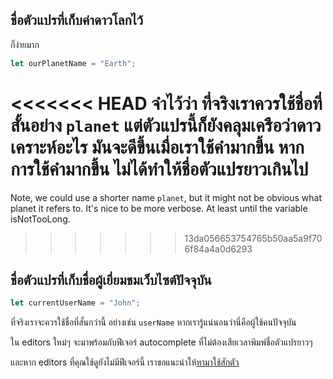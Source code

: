 ## ชื่อตัวแปรที่เก็บค่าดาวโลกไว้

ก็ง่ายมาก

```js
let ourPlanetName = "Earth";
```

<<<<<<< HEAD
จำไว้ว่า ที่จริงเราควรใช้ชื่อที่สั้นอย่าง `planet` แต่ตัวแปรนี้ก็ยังคลุมเครือว่าดาวเคราะห์อะไร มันจะดีขึ้นเมื่อเราใช้คำมากขึ้น หากการใช้คำมากขึ้น ไม่ได้ทำให้ชื่อตัวแปรยาวเกินไป
=======
Note, we could use a shorter name `planet`, but it might not be obvious what planet it refers to. It's nice to be more verbose. At least until the variable isNotTooLong.
>>>>>>> 13da056653754765b50aa5a9f706f84a4a0d6293

## ชื่อตัวแปรที่เก็บชื่อผู้เยี่ยมชมเว็บไซต์ปัจจุบัน

```js
let currentUserName = "John";
```

ที่จริงเราจะควรใช้ชื่อที่สั้นกว่านี้ อย่างเช่น `userName` หากเรารู้แน่นอนว่านี่คือผู้ใช้คนปัจจุบัน

ใน editors ใหม่ๆ จะมาพร้อมกับฟีเจอร์ autocomplete ที่ไม่ต้องเสียเวลาพิมพ์ชื่อตัวแปรยาวๆ

และหาก editors ที่คุณใช้ดูยังไม่มีฟีเจอร์นี้ เราขอแนะนำให้[หามาใช้สักตัว](/code-editors)

